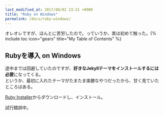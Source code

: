 ```yaml
---
last_modified_at: 2017/08/02 23:31 +0900
title: "Ruby on Windows"
permalink: /docs/ruby-windows/
---
```

オレオレですが、ほんとに苦労したので。っていうか、実は初めて触った。{% include toc icon="gears" title="My Table of Contents" %}

## Rubyを導入 on Windows
   
途中までは回避していたのですが、**好きなJekyllテーマをインストールするには必要**になってくる。   
というか、最初に入れたテーマがたまたま楽勝なやつだったから、甘く見ていたところはある。

[Ruby Installer](https://rubyinstaller.org/)からダウンロードし、インストール。   

試行錯誤中。

